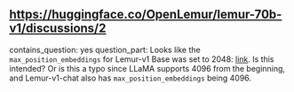 ## https://huggingface.co/OpenLemur/lemur-70b-v1/discussions/2

contains_question: yes
question_part: Looks like the `max_position_embeddings` for Lemur-v1 Base was set to 2048: [link](https://huggingface.co/OpenLemur/lemur-70b-v1/blob/4946369eda79a5ddb5f53c0e2e387ada03a1feb3/config.json#L12). Is this intended? Or is this a typo since LLaMA supports 4096 from the beginning, and Lemur-v1-chat also has `max_position_embeddings` being 4096.
